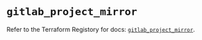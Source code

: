 # `gitlab_project_mirror`

Refer to the Terraform Registory for docs: [`gitlab_project_mirror`](https://www.terraform.io/docs/providers/gitlab/r/project_mirror).
